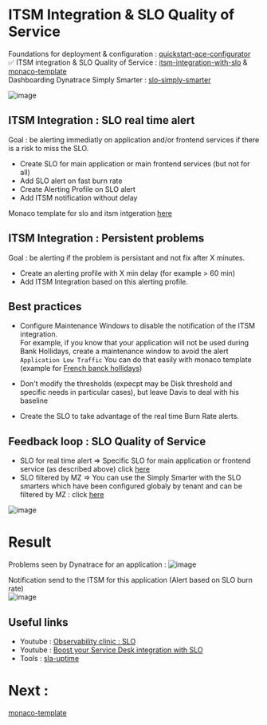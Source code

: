 # ITSM Integration & SLO Quality of Service

Foundations for deployment & configuration : [quickstart-ace-configurator](https://github.com/dynatrace-ace-services/quickstart-ace-configurator#readme)  
✅ ITSM integration & SLO Quality of Service : [itsm-integration-with-slo](https://github.com/dynatrace-ace-services/itsm-integration-with-slo#readme) & [monaco-template](https://github.com/dynatrace-ace-services/itsm-integration-with-slo/tree/main/monaco-template)  
Dashboarding Dynatrace Simply Smarter : [slo-simply-smarter](https://github.com/dynatrace-ace-services/slo-simply-smarter#readme)  

![image](https://user-images.githubusercontent.com/40337213/224924762-d9e46997-2395-414a-bbeb-722b48842e8c.png)

## ITSM Integration : SLO real time alert 

Goal : be alerting immediatly on application and/or frontend services if there is a risk to miss the SLO.

- Create SLO for main application or main frontend services (but not for all)  
- Add SLO alert on fast burn rate
- Create Alerting Profile on SLO alert
- Add ITSM notification without delay 


Monaco template for slo and itsm intgeration [here](https://github.com/dynatrace-ace-services/itsm-integration-with-slo/tree/main/monaco-template) 

## ITSM Integration : Persistent problems

Goal : be alerting if the problem is persistant and not fix after X minutes. 

- Create an alerting profile with X min delay (for example > 60 min)
- Add ITSM Integration based on this alerting profile. 

## Best practices 

- Configure Maintenance Windows to disable the notification of the ITSM integration.  
For example, if you know that your application will not be used during Bank Hollidays, create a maintenance window to avoid the alert `Application Low Traffic`
You can do that easily with monaco template (example for [French banck hollidays](https://github.com/dynatrace-ace-services/quickstart-ace-configurator/tree/main/Maintenance-Window))

- Don't modify the thresholds (expecpt may be Disk threshold and specific needs in particular cases), but leave Davis to deal with his baseline  

- Create the SLO to take advantage of the real time Burn Rate alerts. 

## Feedback loop : SLO Quality of Service

- SLO for real time alert =>  Specific SLO for main application or frontend service (as described above)  click [here](https://github.com/dynatrace-ace-services/itsm-integration-with-slo/tree/main/monaco-template) 
- SLO filtered by MZ => You can use the Simply Smarter with the SLO smarters which have been configured globaly by  tenant and can be filtered by MZ : click [here](https://github.com/dynatrace-ace-services/slo-simply-smarter#readme)  

![image](https://user-images.githubusercontent.com/40337213/224925027-3b6429c9-5479-4dc6-b0d9-15cd82cc048d.png)

# Result 
Problems seen by Dynatrace for an application : 
![image](https://user-images.githubusercontent.com/40337213/226326616-4dd84122-2270-45a5-80e3-44b96a4b5a7a.png)

Notification send to the ITSM  for this application (Alert based on SLO burn rate)  
![image](https://user-images.githubusercontent.com/40337213/226327019-52e9c960-c91c-47cf-91b8-13e20a2b27f2.png)


## Useful links
- Youtube : [Observability clinic : SLO](https://www.youtube.com/watch?v=r0Ce5AU7kRs)
- Youtube : [Boost your Service Desk integration with SLO](https://youtu.be/ugauVEjtfWo)  
- Tools : [sla-uptime](https://www.site24x7.com/fr/tools/sla-uptime.html)

# Next :

[monaco-template](/monaco-template)








